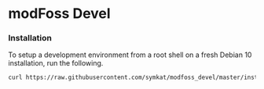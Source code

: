 # modFoss Devel

### Installation

To setup a development environment from a root shell on a fresh Debian 10 installation, run the following.

```sh
curl https://raw.githubusercontent.com/symkat/modfoss_devel/master/install.sh | bash -s - YOUR_HOSTNAME
```



